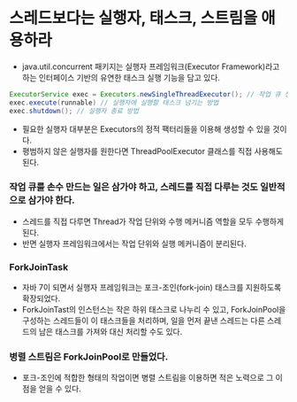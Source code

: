 # 스레드보다는 실행자, 태스크, 스트림을 애용하라

- java.util.concurrent 패키지는 실행자 프레임워크(Executor Framework)라고 하는 인터페이스 기반의
유연한 태스크 실행 기능을 담고 있다.
```java
ExecutorService exec = Executors.newSingleThreadExecutor(); // 작업 큐 생성
exec.execute(runnable) // 실행자에 실행할 태스크 넘기는 방법
exec.shutdown(); // 실행자 종료 방법
```

- 필요한 실행자 대부분은 Executors의 정적 팩터리들을 이용해 생성할 수 있을 것이다.
- 평범하지 않은 실행자를 원한다면 ThreadPoolExecutor 클래스를 직접 사용해도 된다.

### 작업 큐를 손수 만드는 일은 삼가야 하고, 스레드를 직접 다루는 것도 일반적으로 삼가야 한다.

- 스레드를 직접 다루면 Thread가 작업 단위와 수행 메커니즘 역할을 모두 수행하게 된다.
- 반면 실행자 프레임워크에서는 작업 단위와 실행 메커니즘이 분리된다.

### ForkJoinTask

- 자바 7이 되면서 실행자 프레임워크는 포크-조인(fork-join) 태스크를 지원하도록 확장되었다.
- ForkJoinTast의 인스턴스는 작은 하위 태스크로 나누리 수 있고, ForkJoinPool을 구성하는 스레드들이 이 태스크들을
처리하며, 일을 먼저 끝낸 스레드는 다른 스레드의 남은 태스크를 가져와 대신 처리할 수도 있다.

### 병렬 스트림은 ForkJoinPool로 만들었다.

- 포크-조인에 적합한 형태의 작업이면 병렬 스트림을 이용하면 적은 노력으로 그 이점을 얻을 수 있다.

